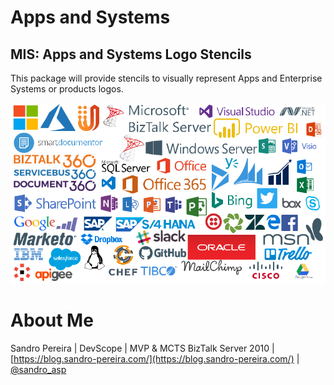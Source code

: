 # Apps and Systems

## MIS: Apps and Systems Logo Stencils
This package will provide stencils to visually represent Apps and Enterprise Systems or products logos.

![MIS: Apps and System Logos Stencils](media/MIS-Apps-and-Systems-Logo-Stencils.png)

# About Me
Sandro Pereira | DevScope | MVP & MCTS BizTalk Server 2010 | [https://blog.sandro-pereira.com/](https://blog.sandro-pereira.com/) | [@sandro_asp](https://twitter.com/sandro_asp)
